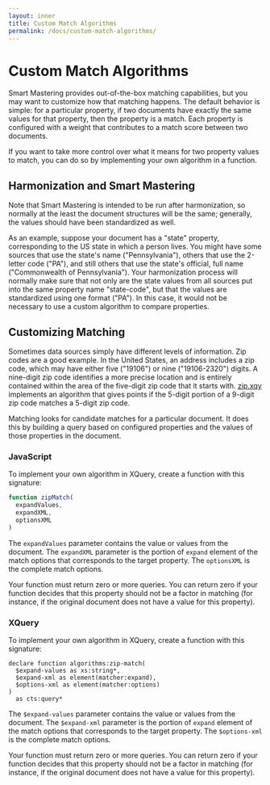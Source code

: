 ```yaml
---
layout: inner
title: Custom Match Algorithms
permalink: /docs/custom-match-algorithms/
---
```


# Custom Match Algorithms

Smart Mastering provides out-of-the-box matching capabilities, but you may want
to customize how that matching happens. The default behavior is simple: for a
particular property, if two documents have exactly the same values for that 
property, then the property is a match. Each property is configured with a 
weight that contributes to a match score between two documents. 

If you want to take more control over what it means for two property values to 
match, you can do so by implementing your own algorithm in a function. 

## Harmonization and Smart Mastering

Note that Smart Mastering is intended to be run after harmonization, so 
normally at the least the document structures will be the same; generally, the 
values should have been standardized as well. 

As an example, suppose your document has a "state" property, corresponding to 
the US state in which a person lives. You might have some sources that use the
state's name ("Pennsylvania"), others that use the 2-letter code ("PA"), and 
still others that use the state's official, full name ("Commonwealth of
Pennsylvania"). Your harmonization process will normally make sure that not 
only are the state values from all sources put into the same property name 
"state-code", but that the values are standardized using one format ("PA"). In
this case, it would not be necessary to use a custom algorithm to compare 
properties. 

## Customizing Matching

Sometimes data sources simply have different levels of information. Zip codes
are a good example. In the United States, an address includes a zip code, which
may have either five ("19106") or nine ("19106-2320") digits. A nine-digit zip 
code identifies a more precise location and is entirely contained within the 
area of the five-digit zip code that it starts with. [zip.xqy][zip.xqy] 
implements an algorithm that gives points if the 5-digit portion of a 9-digit
zip code matches a 5-digit zip code.

Matching looks for candidate matches for a particular document. It does this by
building a query based on configured properties and the values of those 
properties in the document. 

### JavaScript

To implement your own algorithm in XQuery, create a function with this 
signature: 

```javascript
function zipMatch(
  expandValues,
  expandXML,
  optionsXML
)
```
The `expandValues` parameter contains the value or values from the document. 
The `expandXML` parameter is the portion of `expand` element of the match 
options that corresponds to the target property. The `optionsXML` is the 
complete match options. 

Your function must return zero or more queries. You can return zero if your 
function decides that this property should not be a factor in matching (for 
instance, if the original document does not have a value for this property).

### XQuery

To implement your own algorithm in XQuery, create a function with this 
signature: 

```xquery
declare function algorithms:zip-match(
  $expand-values as xs:string*,
  $expand-xml as element(matcher:expand),
  $options-xml as element(matcher:options)
)
  as cts:query*
```

The `$expand-values` parameter contains the value or values from the document. 
The `$expand-xml` parameter is the portion of `expand` element of the match 
options that corresponds to the target property. The `$options-xml` is the 
complete match options. 

Your function must return zero or more queries. You can return zero if your 
function decides that this property should not be a factor in matching (for 
instance, if the original document does not have a value for this property).


[zip.xqy]: https://github.com/marklogic-community/smart-mastering-core/blob/master/src/main/ml-modules/root/com.marklogic.smart-mastering/algorithms/zip.xqy
